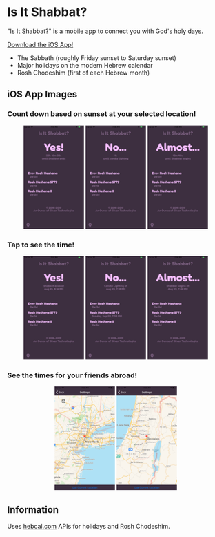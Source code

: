 # Is It Shabbat?
"Is It Shabbat?" is a mobile app to connect you with God's holy days.

[Download the iOS App!](https://itunes.apple.com/us/app/is-it-shabbat/id1435157805)

- The Sabbath (roughly Friday sunset to Saturday sunset)
- Major holidays on the modern Hebrew calendar
- Rosh Chodeshim (first of each Hebrew month)

## iOS App Images

### Count down based on sunset at your selected location!
<p align="center">
    <img src="./images/6s Plus/Yes Count.png" alt="It Is Shabbat!" width=140 height=240 />
    <img src="./images/6s Plus/No Count.png" alt="It Is Not Shabbat..." width=140 height=240 />
    <img src="./images/6s Plus/Almost Count.png" alt="Shabbat is about to begin!" width=140 height=240 />
</p>

### Tap to see the time!
<p align="center">
    <img src="./images/6s Plus/Yes Time.png" alt="It Is Shabbat!" width=140 height=240 />
    <img src="./images/6s Plus/No Time.png" alt="It Is Not Shabbat..." width=140 height=240 />
    <img src="./images/6s Plus/Almost Time.png" alt="Shabbat is about to begin!" width=140 height=240 />
</p>

### See the times for your friends abroad!
<p align="center">
    <img src="./images/6s Plus/Map New York.png" alt="Change current location using location picker map."  width=140 height=240 />
    <img src="./images/6s Plus/Map Jerusalem.png" alt="Change current location using location picker map."  width=140 height=240 />
</p>

## Information
Uses [hebcal.com](https://www.hebcal.com/home/195/jewish-calendar-rest-api) APIs for holidays and Rosh Chodeshim.
